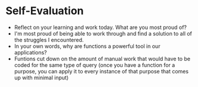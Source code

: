 # Self-Evaluation

- Reflect on your learning and work today. What are you most proud of?
- I'm most proud of being able to work through and find a solution to all of the struggles I encountered. 
- In your own words, why are functions a powerful tool in our applications?
- Funtions cut down on the amount of manual work that would have to be coded for the same type of query (once you have a function for a purpose, you can apply it to every instance of that purpose that comes up with minimal input)